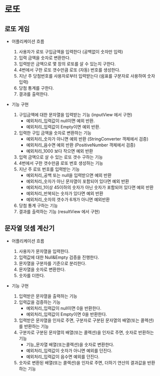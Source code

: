 # 로또
## 로또 게임
* 어플리케이션 흐름
    1. 사용자가 로또 구입금액을 입력한다 (공백없이 숫자만 입력)
    2. 입력 금액을 숫자로 변환한다.
    3. 입력받은 금액으로 몇 장의 로또를 살 수 있는지 구한다.
    4. 4번에서 구한 로또 갯수만큼 로또 (자동) 번호를 생성한다.
    5. 지난 주 당첨번호를 사용자로부터 입력받는다 (쉼표를 구분자로 사용하여 숫자 입력)
    6. 당첨 통계를 구한다.
    7. 결과를 출력한다.

* 기능 구현
    1. 구입금액에 대한 문자열을 입력받는 기능 (inputView 에서 구현)
        * 예외처리_입력값이 null이면 예외 반환. 
        * 예외처리_입력값이 Empty이면 예외 반환.
    2. 입력한 구입 금액을 숫자로 변환하는 기능
        * 예외처리_숫자가 아니면 예외 반환 (StringConverter 객체에서 검증)
        * 예외처리_음수면 예외 반환 (PositiveNumber 객체에서 검증)
        * 예외처리_1000 보다 작으면 예외 반환
    3. 입력 금액으로 살 수 있는 로또 갯수 구하는 기능
    4. 4번에서 구한 갯수만큼 로또 번호 생성하는 기능
    5. 지난 주 로또 번호를 입력받는 기능
        * 예외처리_공백 또는 null을 입력받으면 예외 반환
        * 예외처리_숫자가 아닌 문자열이 포함되어 있다면 예외 반환
        * 예외처리_1이상 45이하의 숫자가 아닌 숫자가 포함되어 있다면 예외 반환
        * 예외처리_반복되는 숫자가 있다면 예외 반환
        * 예외처리_숫자의 갯수가 6개가 아니면 예외반환
    6. 당첨 통계 구하는 기능
    7. 결과를 출력하는 기능 (resultView 에서 구현)

## 문자열 덧셈 계산기
* 어플리케이션 흐름
    1. 사용자가 문자열을 입력한다.
    2. 입력값에 대한 Null&Empty 검증을 진행한다.
    3. 문자열을 구분자를 기준으로 분리한다.
    4. 문자열을 숫자로 변환한다.
    5. 숫자를 더한다.
    
* 기능 구현
    1. 입력받은 문자열을 출력하는 기능
    2. 입력값을 검증하는 기능
        * 예외처리_입력값이 null이면 0을 반환한다.
        * 예외처리_입력값이 Empty이면 0을 반환한다.
    3. 입력받은 문자열을 인자로 주면, 구분자로 구분된 문자열의 배열(또는 콜렉션)를 반환하는 기능
    4. 구분자로 구분된 문자열의 배열(또는 콜렉션)을 인자로 주면, 숫자로 반환하는 기능 
        * 기능_문자열 배열(또는콜렉션)을 숫자로 변환한다.
        * 예외처리_입력값이 숫자가 아니면 예외를 던진다.
        * 예외처리_입력값이 음수면 예외를 던진다.
    5. 숫자로 변환된 배열(또는 콜렉션)을 인자로 주면, 더하기 연산의 결과값을 반환하는 기능
        